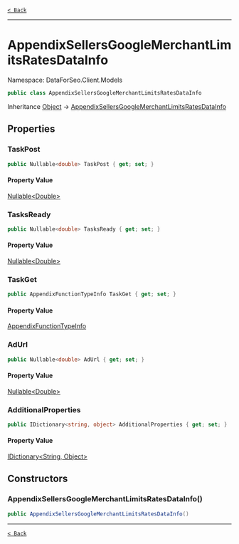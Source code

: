 [`< Back`](./)

---

# AppendixSellersGoogleMerchantLimitsRatesDataInfo

Namespace: DataForSeo.Client.Models

```csharp
public class AppendixSellersGoogleMerchantLimitsRatesDataInfo
```

Inheritance [Object](https://docs.microsoft.com/en-us/dotnet/api/system.object) → [AppendixSellersGoogleMerchantLimitsRatesDataInfo](./dataforseo.client.models.appendixsellersgooglemerchantlimitsratesdatainfo)

## Properties

### **TaskPost**

```csharp
public Nullable<double> TaskPost { get; set; }
```

#### Property Value

[Nullable&lt;Double&gt;](https://docs.microsoft.com/en-us/dotnet/api/system.nullable-1)<br>

### **TasksReady**

```csharp
public Nullable<double> TasksReady { get; set; }
```

#### Property Value

[Nullable&lt;Double&gt;](https://docs.microsoft.com/en-us/dotnet/api/system.nullable-1)<br>

### **TaskGet**

```csharp
public AppendixFunctionTypeInfo TaskGet { get; set; }
```

#### Property Value

[AppendixFunctionTypeInfo](./dataforseo.client.models.appendixfunctiontypeinfo)<br>

### **AdUrl**

```csharp
public Nullable<double> AdUrl { get; set; }
```

#### Property Value

[Nullable&lt;Double&gt;](https://docs.microsoft.com/en-us/dotnet/api/system.nullable-1)<br>

### **AdditionalProperties**

```csharp
public IDictionary<string, object> AdditionalProperties { get; set; }
```

#### Property Value

[IDictionary&lt;String, Object&gt;](https://docs.microsoft.com/en-us/dotnet/api/system.collections.generic.idictionary-2)<br>

## Constructors

### **AppendixSellersGoogleMerchantLimitsRatesDataInfo()**

```csharp
public AppendixSellersGoogleMerchantLimitsRatesDataInfo()
```

---

[`< Back`](./)
